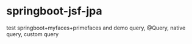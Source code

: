 # springboot-jsf-jpa
test springboot+myfaces+primefaces and demo query, @Query, native query, custom query
